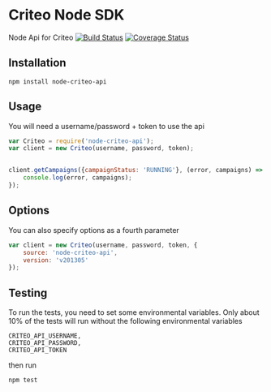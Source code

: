 # Criteo Node SDK
Node Api for Criteo
[![Build Status](https://travis-ci.org/AgencyPMG/node-criteo-api.svg?branch=master)](https://travis-ci.org/AgencyPMG/node-criteo-api) [![Coverage Status](https://coveralls.io/repos/github/AgencyPMG/node-criteo-api/badge.svg?branch=master)](https://coveralls.io/github/AgencyPMG/node-criteo-api?branch=master)

## Installation
```
npm install node-criteo-api
```

## Usage
You will need a username/password + token to use the api
```js
var Criteo = require('node-criteo-api');
var client = new Criteo(username, password, token);


client.getCampaigns({campaignStatus: 'RUNNING'}, (error, campaigns) => {
    console.log(error, campaigns);
});
```

## Options
You can also specify options as a fourth parameter
```js
var client = new Criteo(username, password, token, {
    source: 'node-criteo-api',
    version: 'v201305'
});
```

## Testing
To run the tests, you need to set some environmental variables. Only about
10% of the tests will run without the following environmental variables
```
CRITEO_API_USERNAME,
CRITEO_API_PASSWORD,
CRITEO_API_TOKEN
```

then run

```
npm test
```
